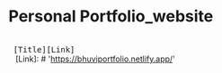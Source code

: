 # Personal Portfolio_website

<kbd> <br> [Title][Link] <br> </kbd>
[Link]: # 'https://bhuviportfolio.netlify.app/'
